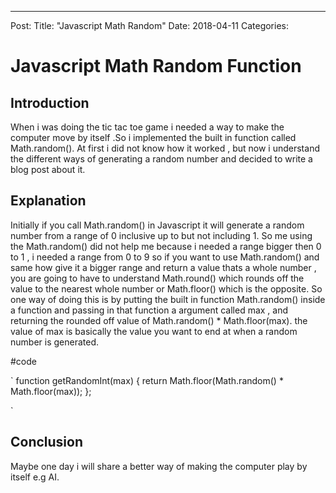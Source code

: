 ---
Post:
Title:  "Javascript Math Random"
Date:   2018-04-11
Categories:

# Javascript Math Random Function


## Introduction 
When i was doing the tic tac toe game i needed a way to make the computer move by itself .So i implemented the built in function called Math.random().
At first i did not know how it worked , but now i understand the different ways of generating a random number and decided to write a blog post about it. 


## Explanation 

Initially if you call Math.random() in Javascript it will generate a random number from a range of 0 inclusive up to but not including 1. 
So me using the Math.random() did not help me because i needed a range bigger then 0 to 1 , i needed a range from 0 to 9 so if 
you want to use Math.random() and same how give it a bigger range and return a value thats a whole number , you are going to have to understand
Math.round() which rounds off the value to the nearest whole number or Math.floor() which is the opposite. So one way of doing this is by putting the built in function 
Math.random() inside a function and passing in that function a argument called max , and returning the rounded off value of Math.random() * Math.floor(max). the value of max 
is basically the value you want to end at when a random number is generated.    




#code 

`
    function getRandomInt(max) {
        return Math.floor(Math.random() * Math.floor(max));
    };

`

## Conclusion 
Maybe one day i will share a better way of making the computer play by itself e.g AI.
